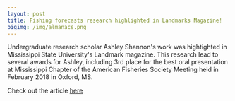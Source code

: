 ```yaml
---
layout: post
title: Fishing forecasts research highlighted in Landmarks Magazine!
bigimg: /img/almanacs.png
---
```



Undergraduate research scholar Ashley Shannon's work was
hightighted in Mississippi State University's Landmark
magazine. This research lead to several awards for Ashley,
including 3rd place for the best oral presentation at Mississippi
Chapter of the American Fisheries Society Meeting held in 
February 2018 in Oxford, MS. 


Check out the article [here](http://www.dafvm.msstate.edu/landmarks/18/Landmark14v2_web.pdf#16)